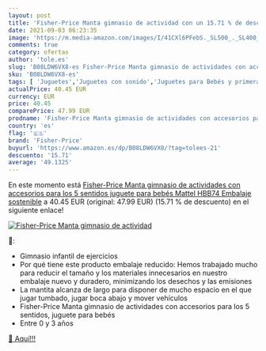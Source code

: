```yaml
---
layout: post
title: 'Fisher-Price Manta gimnasio de actividad con un 15.71 % de descuento'
date: 2021-09-03 06:23:35
image: 'https://m.media-amazon.com/images/I/41CXl6PFebS._SL500_._SL400_.jpg'
comments: true
category: ofertas
author: 'tole.es'
slug: 'B08LDW6VX8-es Fisher-Price Manta gimnasio de actividades con accesorios...'
sku: 'B08LDW6VX8-es'
tags: [ 'Juguetes','Juguetes con sonido','Juguetes para Bebés y primera infancia','Juguetes y juegos','fisher-price','mattel', ]
actualPrice: 40.45 EUR
currency: EUR
price: 40.45
comparePrice: 47.99 EUR
prodname: 'Fisher-Price Manta gimnasio de actividades con accesorios para los 5 sentidos  juguete para bebés  Mattel HBB74   Embalaje sostenible'
country: 'es'
flag: '🇪🇸'
brand: 'Fisher-Price'
buyurl: 'https://www.amazon.es/dp/B08LDW6VX8/?tag=tolees-21'
descuento: '15.71'
average: '49.1325'
---
```


En este momento está [Fisher-Price Manta gimnasio de actividades con accesorios para los 5 sentidos  juguete para bebés  Mattel HBB74   Embalaje sostenible](https://www.amazon.es/dp/B08LDW6VX8/?tag=tolees-21) a 40.45 EUR (original: 47.99 EUR) (15.71 %  de descuento) en el siguiente enlace!

[![Fisher-Price Manta gimnasio de actividad](https://m.media-amazon.com/images/I/41CXl6PFebS._SL500_._SL400_.jpg)](https://www.amazon.es/dp/B08LDW6VX8/?tag=tolees-21)

🔎:

- Gimnasio infantil de ejercicios
- Por qué tiene este producto embalaje reducido: Hemos trabajado mucho para reducir el tamaño y los materiales innecesarios en nuestro embalaje nuevo y duradero, minimizando los desechos y las emisiones
- La mantita alcanza de largo para disponer de mucho espacio en el que jugar tumbado, jugar boca abajo y mover vehículos
- Fisher-Price Manta gimnasio de actividades con accesorios para los 5 sentidos, juguete para bebés
- Entre 0 y 3 años

[🛒 Aquí!!!](https://www.amazon.es/dp/B08LDW6VX8/?tag=tolees-21)
